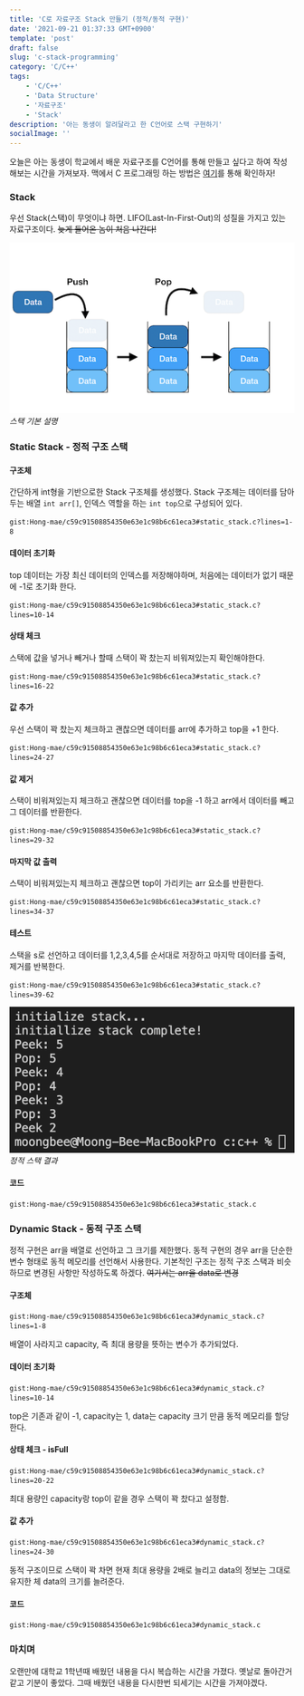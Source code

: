 ```yaml
---
title: 'C로 자료구조 Stack 만들기 (정적/동적 구현)'
date: '2021-09-21 01:37:33 GMT+0900'
template: 'post'
draft: false
slug: 'c-stack-programming'
category: 'C/C++'
tags:
    - 'C/C++'
    - 'Data Structure'
    - '자료구조'
    - 'Stack'
description: '아는 동생이 알려달라고 한 C언어로 스택 구현하기'
socialImage: ''
---
```


오늘은 아는 동생이 학교에서 배운 자료구조를 C언어를 통해 만들고 싶다고 하여 작성해보는 시간을 가져보자. 맥에서 C 프로그래밍 하는 방법은 [여기](/posts/c-cpp-use-vscode-in-mac)를 통해 확인하자!

### Stack

우선 Stack(스택)이 무엇이냐 하면. LIFO(Last-In-First-Out)의 성질을 가지고 있는 자료구조이다. ~~늦게 들어온 놈이 처음 나간다!~~

<div class='picture'>

![stack_img.png](/media/stack_img.png) _스택 기본 설명_

</div>

### Static Stack - 정적 구조 스택

#### 구조체

간단하게 int형을 기반으로한 Stack 구조체를 생성했다. Stack 구조체는 데이터를 담아두는 배열 `int arr[]`, 인덱스 역할을 하는 `int top`으로 구성되어 있다.

`gist:Hong-mae/c59c91508854350e63e1c98b6c61eca3#static_stack.c?lines=1-8`

#### 데이터 초기화

top 데이터는 가장 최신 데이터의 인덱스를 저장해야하며, 처음에는 데이터가 없기 때문에 -1로 초기화 한다.

`gist:Hong-mae/c59c91508854350e63e1c98b6c61eca3#static_stack.c?lines=10-14`

#### 상태 체크

스택에 값을 넣거나 빼거나 할때 스택이 꽉 찼는지 비워져있는지 확인해야한다.

`gist:Hong-mae/c59c91508854350e63e1c98b6c61eca3#static_stack.c?lines=16-22`

#### 값 추가

우선 스택이 꽉 찼는지 체크하고 괜찮으면 데이터를 arr에 추가하고 top을 +1 한다.

`gist:Hong-mae/c59c91508854350e63e1c98b6c61eca3#static_stack.c?lines=24-27`

#### 값 제거

스택이 비워져있는지 체크하고 괜찮으면 데이터를 top을 -1 하고 arr에서 데이터를 빼고 그 데이터를 반환한다.

`gist:Hong-mae/c59c91508854350e63e1c98b6c61eca3#static_stack.c?lines=29-32`

#### 마지막 값 출력

스택이 비워져있는지 체크하고 괜찮으면 top이 가리키는 arr 요소를 반환한다.

`gist:Hong-mae/c59c91508854350e63e1c98b6c61eca3#static_stack.c?lines=34-37`

#### 테스트

스택을 s로 선언하고 데이터를 1,2,3,4,5를 순서대로 저장하고 마지막 데이터를 출력, 제거를 반복한다.

`gist:Hong-mae/c59c91508854350e63e1c98b6c61eca3#static_stack.c?lines=39-62`

<div class='picture'>

![static_stack_result.png](/media/static_stack_result.png) _정적 스택 결과_

</div>

#### 코드

`gist:Hong-mae/c59c91508854350e63e1c98b6c61eca3#static_stack.c`

### Dynamic Stack - 동적 구조 스택

정적 구현은 arr을 배열로 선언하고 그 크기를 제한했다. 동적 구현의 경우 arr을 단순한 변수 형태로 동적 메모리를 선언해서 사용한다. 기본적인 구조는 정적 구조 스택과 비슷하므로 변경된 사항만 작성하도록 하겠다. ~~여기서는 arr을 data로 변경~~

#### 구조체

`gist:Hong-mae/c59c91508854350e63e1c98b6c61eca3#dynamic_stack.c?lines=1-8`

배열이 사라지고 capacity, 즉 최대 용량을 뜻하는 변수가 추가되었다.

#### 데이터 초기화

`gist:Hong-mae/c59c91508854350e63e1c98b6c61eca3#dynamic_stack.c?lines=10-14`

top은 기존과 같이 -1, capacity는 1, data는 capacity 크기 만큼 동적 메모리를 할당한다.

#### 상태 체크 - isFull

`gist:Hong-mae/c59c91508854350e63e1c98b6c61eca3#dynamic_stack.c?lines=20-22`

최대 용량인 capacity랑 top이 같을 경우 스택이 꽉 찼다고 설정함.

#### 값 추가

`gist:Hong-mae/c59c91508854350e63e1c98b6c61eca3#dynamic_stack.c?lines=24-30`

동적 구조이므로 스택이 꽉 차면 현재 최대 용량을 2배로 늘리고 data의 정보는 그대로 유지한 체 data의 크기를 늘려준다.

#### 코드

`gist:Hong-mae/c59c91508854350e63e1c98b6c61eca3#dynamic_stack.c`

### 마치며

오랜만에 대학교 1학년때 배웠던 내용을 다시 복습하는 시간을 가졌다. 옛날로 돌아간거 같고 기분이 좋았다. 그때 배웠던 내용을 다시한번 되세기는 시간을 가져야겠다.
